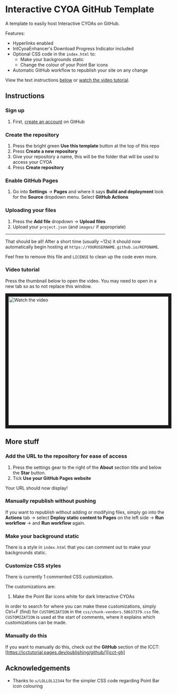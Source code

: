 # Interactive CYOA GitHub Template
A template to easily host Interactive CYOAs on GitHub.

Features:

* Hyperlinks enabled
* IntCyoaEnhancer's Download Progress Indicator included
* Optional CSS code in the `index.html` to:
    * Make your backgrounds static
    * Change the colour of your Point Bar icons
* Automatic GitHub workflow to republish your site on any change

View the text instructions [below](#instructions) or
[watch the video tutorial](https://www.youtube.com/watch?v=LCvOVB8wZQE).

## Instructions

### Sign up

1. First, [create an account](https://github.com/signup) on GitHub

### Create the repository

1. Press the bright green **Use this template** button at the top of this repo
2. Press **Create a new repository**
3. Give your repository a name, this will be the folder that will be used to
   access your CYOA
4. Press **Create repository**

### Enable GitHub Pages

1. Go into **Settings** → **Pages** and where it says **Build and deployment**
   look for the **Source** dropdown menu. Select **GitHub Actions**

### Uploading your files

1. Press the **Add file** dropdown → **Upload files**
2. Upload your `project.json` (and `images/` if appropriate)

---

That should be all! After a short time (usually ~12s) it should now
automatically begin hosting at `https://YOURUSERNAME.github.io/REPONAME`.

Feel free to remove this file and `LICENSE` to clean up the code even more.

### Video tutorial
Press the thumbnail below to open the video. You may need to open in a new tab
so as to not replace this window.

<a href="http://www.youtube.com/watch?feature=player_embedded&v=LCvOVB8wZQE" target="_blank">
 <img src="http://img.youtube.com/vi/LCvOVB8wZQE/maxresdefault.jpg" alt="Watch the video" width="720" height="405" border="10" />
</a>

## More stuff

### Add the URL to the repository for ease of access
1. Press the settings gear to the right of the **About** section title and
   below the **Star** button.
2. Tick **Use your GitHub Pages website**

Your URL should now display!

### Manually republish without pushing
If you want to republish without adding or modifying files, simply go into the
**Actions** tab → select **Deploy static content to Pages** on the left side →
**Run workflow** → and **Run workflow** again.

### Make your background static
There is a style in `index.html` that you can comment out to make your
backgrounds static.

### Customize CSS styles
There is currently 1 commented CSS customization.

The customizations are:
1. Make the Point Bar icons white for dark Interactive CYOAs

In order to search for where you can make these customizations, simply Ctrl+F
(find) for `CUSTOMIZATION` in the `css/chunk-vendors.58637379.css` file.
`CUSTOMIZATION` is used at the start of comments, where it explains which
customizations can be made.

### Manually do this
If you want to manually do this, check out the **GitHub** section of the ICCT:
[https://icctutorial.pages.dev/publishing/github/][icct-gh]

[icct-gh]: https://icctutorial.pages.dev/publishing/github/

## Acknowledgements

* Thanks to `u/LOLLOL12344` for the simpler CSS code regarding Point Bar icon
  colouring
